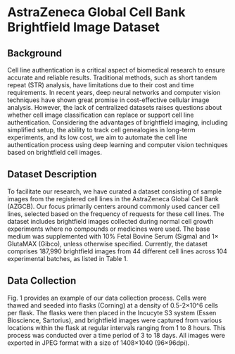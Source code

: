 # AstraZeneca Global Cell Bank Brightfield Image Dataset 
## Background 
Cell line authentication is a critical aspect of biomedical research to ensure accurate and reliable results. Traditional methods, such as short tandem repeat (STR) analysis, have limitations due to their cost and time requirements. In recent years, deep neural networks and computer vision techniques have shown great promise in cost-effective cellular image analysis. However, the lack of centralized datasets raises questions about whether cell image classification can replace or support cell line authentication. Considering the advantages of brightfield imaging, including simplified setup, the ability to track cell genealogies in long-term experiments, and its low cost, we aim to automate the cell line authentication process using deep learning and computer vision techniques based on brightfield cell images.

## Dataset Description 
To facilitate our research, we have curated a dataset consisting of sample images from the registered cell lines in the AstraZeneca Global Cell Bank (AZGCB). Our focus primarily centers around commonly used cancer cell lines, selected based on the frequency of requests for these cell lines. The dataset includes brightfield images collected during normal cell growth experiments where no compounds or medicines were used. The base medium was supplemented with 10% Fetal Bovine Serum (Sigma) and 1× GlutaMAX (Gibco), unless otherwise specified. Currently, the dataset comprises 187,990 brightfield images from 44 different cell lines across 104 experimental batches, as listed in Table 1.


## Data Collection 
Fig. 1 provides an example of our data collection process. Cells were thawed and seeded into flasks (Corning) at a density of 0.5-2×10^6 cells per flask. The flasks were then placed in the Incucyte S3 system (Essen Bioscience, Sartorius), and brightfield images were captured from various locations within the flask at regular intervals ranging from 1 to 8 hours. This process was conducted over a time period of 3 to 18 days. All images were exported in JPEG format with a size of 1408×1040 (96×96dpi).



